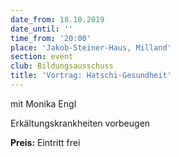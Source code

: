 ```yaml
---
date_from: 18.10.2019
date_until: ''
time_from: '20:00'
place: 'Jakob-Steiner-Haus, Milland'
section: event
club: Bildungsausschuss
title: 'Vortrag: Hatschi-Gesundheit'
---
```

mit Monika Engl

Erkältungskrankheiten vorbeugen



**Preis:** Eintritt frei

